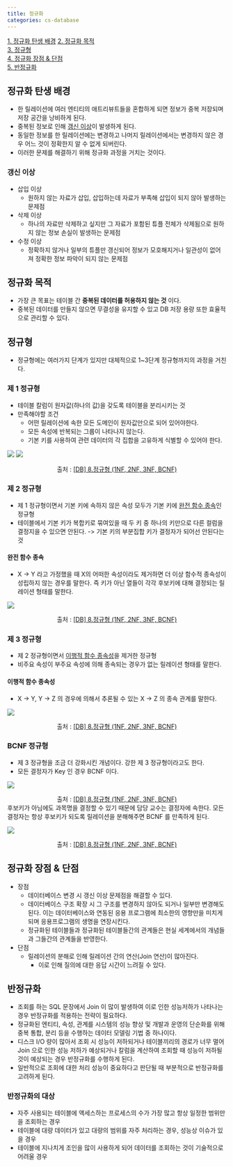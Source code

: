 ```yaml
---
title: 정규화
categories: cs-database
---
```


[1. 정규화 탄생 배경](#정규화-탄생-배경)
[2. 정규화 목적](#정규화-목적)  
[3. 정규형](#정규형)  
[4. 정규화 장점 & 단점](#정규화-장점--단점)  
[5. 반정규화](#반정규화)

## 정규화 탄생 배경
+ 한 릴레이션에 여러 엔티티의 애트리뷰트들을 혼합하게 되면 정보가 중복 저장되며 저장 공간을 낭비하게 된다.
+ 중복된 정보로 인해 [갱신 이상](#갱신-이상)이 발생하게 된다.
+ 동일한 정보를 한 릴레이션에는 변경하고 나머지 릴레이션에서는 변경하지 않은 경우 어느 것이 정확한지 알 수 없게 되버린다.
+ 이러한 문제를 해결하기 위해 정규화 과정을 거치는 것이다.

### 갱신 이상
+ 삽입 이상
    + 원하지 않는 자료가 삽입, 삽입하는데 자료가 부족해 삽입이 되지 않아 발생하는 문제점
+ 삭제 이상
    + 하나의 자료만 삭제하고 싶지만 그 자료가 포함된 튜플 전체가 삭제됨으로
  원하지 않는 정보 손실이 발생하는 문제점
+ 수정 이상
    + 정확하지 않거나 일부의 튜플만 갱신되어 정보가 모호해지거나 일관성이 없어져
  정확한 정보 파악이 되지 않는 문제점

## 정규화 목적
+ 가장 큰 목표는 테이블 간 **중복된 데이터를 허용하지 않는 것** 이다.
+ 중복된 데이터를 만들지 않으면 무결성을 유지할 수 있고 DB 저장 용량 또한 효율적으로 관리할 수 있다.

## 정규형
+ 정규형에는 여러가지 단계가 있지만 대체적으로 1~3단계 정규형까지의 과정을 거친다.
### 제 1 정규형
+ 테이블 칼럼이 원자값(하나의 값)을 갖도록 테이블을 분리시키는 것
+ 만족해야할 조건
    + 어떤 릴레이션에 속한 모든 도메인이 원자값만으로 되어 있어야한다.
    + 모든 속성에 반복되는 그룹이 나타나지 않는다.
    + 기본 키를 사용하여 관련 데이터의 각 집합을 고유하게 식별할 수 있어야 한다.

![](https://user-images.githubusercontent.com/48073115/215373141-305db7b8-ad69-4e3a-bcbc-b273afa772f0.png)
![](https://user-images.githubusercontent.com/48073115/215373414-560bb70d-87f5-490b-a39a-a8169171eba4.png)
<div align="center">출처 : <a href="https://rebro.kr/160">[DB] 8.정규형 (1NF, 2NF, 3NF, BCNF)</a></div>

### 제 2 정규형
+ 제 1 정규형이면서 기본 키에 속하지 않은 속성 모두가 기본 키에 [완전 함수 종속](#완전-함수-종속)인 정규형
+ 테이블에서 기본 키가 복합키로 묶여있을 때 두 키 중 하나의 키만으로 다른 컬럼을 결정지을 수 있으면 안된다.
-> 기본 키의 부분집합 키가 결정자가 되어선 안된다는 것

#### 완전 함수 종속
+ X -> Y 라고 가정했을 때 X의 어떠한 속성이라도 제거하면 더 이상 함수적 종속성이 성립하지 않는 경우를 말한다.
즉 키가 아닌 열들이 각각 후보키에 대해 결정되는 릴레이션 형태를 말한다.

![](https://user-images.githubusercontent.com/48073115/215373477-e79a1226-d303-4988-8565-93abdbc61150.png)
<div align="center">출처 : <a href="https://rebro.kr/160">[DB] 8.정규형 (1NF, 2NF, 3NF, BCNF)</a></div>

### 제 3 정규형
+ 제 2 정규형이면서 [이행적 함수 종속성](#이행적-함수-종속성)을 제거한 정규형
+ 비주요 속성이 부주요 속성에 의해 종속되는 경우가 없는 릴레이션 형태를 말한다.

#### 이행적 함수 종속성
+ X -> Y, Y -> Z 의 경우에 의해서 추론될 수 있는 X -> Z 의 종속 관계를 말한다.

![](https://user-images.githubusercontent.com/48073115/215373532-9e722c34-a304-48f0-a0bc-d13aa78aa1f7.png)
<div align="center">출처 : <a href="https://rebro.kr/160">[DB] 8.정규형 (1NF, 2NF, 3NF, BCNF)</a></div>

### BCNF 정규형
+ 제 3 정규형을 조금 더 강화시킨 개념이다. 강한 제 3 정규형이라고도 한다.
+ 모든 결정자가 Key 인 경우 BCNF 이다.

![](https://user-images.githubusercontent.com/48073115/215373577-9168ae66-ebe1-4f86-999b-3041ee6d9acb.png)
<div align="center">출처 : <a href="https://rebro.kr/160">[DB] 8.정규형 (1NF, 2NF, 3NF, BCNF)</a></div>
후보키가 아님에도 과목명을 결정할 수 있기 때문에 담당 교수는 결정자에 속한다.
모든 결정자는 항상 후보키가 되도록 릴레이션을 분해해주면 BCNF 를 만족하게 된다.

![](https://user-images.githubusercontent.com/48073115/215373620-e8228d86-0916-4713-87b8-67dd0debf232.png)
<div align="center">출처 : <a href="https://rebro.kr/160">[DB] 8.정규형 (1NF, 2NF, 3NF, BCNF)</a></div>

## 정규화 장점 & 단점
+ 장점
  + 데이터베이스 변경 시 갱신 이상 문제점을 해결할 수 있다.
  + 데이터베이스 구조 확장 시 그 구조를 변경하지 않아도 되거나 일부만 변경해도 된다.
  이는 데이터베이스와 연동된 응용 프로그램에 최소한의 영향만을 미치게 되며 응용프로그램의 생명을 연장시킨다.
  + 정규화된 테이블들과 정규화된 테이블들간의 관계들은 현실 세계에서의 개념들과 그들간의 관계들을 반영한다.
+ 단점
  + 릴레이션의 분해로 인해 릴레이션 간의 연산(Join 연산)이 많아진다.
    + 이로 인해 질의에 대한 응답 시간이 느려질 수 있다.

## 반정규화
+ 조회를 하는 SQL 문장에서 Join 이 많이 발생하여 이로 인한 성능저하가 나타나는 경우 반정규화를 적용하는 전략이 필요하다.
+ 정규화된 엔티티, 속성, 관계를 시스템의 성능 향상 및 개발과 운영의 단순화를 위해 중복 통합, 분리 등을 수행하는 데이터 모델링 기법 중 하나이다.
+ 디스크 I/O 량이 많아서 조회 시 성능이 저하되거나 테이블끼리의 경로가 너무 멀어 Join 으로 인한 성능 저하가 예상되거나
칼럼을 계산하여 조회할 때 성능이 저하될 것이 예상되는 경우 반정규화를 수행하게 된다.
+ 일반적으로 조회에 대한 처리 성능이 중요하다고 판단될 때 부분적으로 반정규화를 고려하게 된다.

### 반정규화의 대상
+ 자주 사용되는 테이블에 액세스하는 프로세스의 수가 가장 많고 항상 일정한 범위만을 조회하는 경우
+ 테이블에 대량 데이터가 있고 대량의 범위를 자주 처리하는 경우, 성능상 이슈가 있을 경우
+ 테이블에 지나치게 조인을 많이 사용하게 되어 데이터를 조회하는 것이 기술적으로 어려울 경우